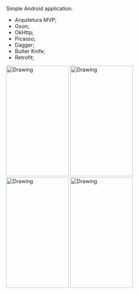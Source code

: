  Simple Android application.
 
 * Arquitetura MVP;
 * Gson;
 * OkHttp;
 * Picasso;
 * Dagger;
 * Butter Knife;
 * Retrofit;
 


<img src="https://wanderleissantos.files.wordpress.com/2016/03/screenshot_2016-03-01-08-34-32.png?w=270" alt="Drawing" style="width: 170px; height: 300px"/>
<img src="https://wanderleissantos.files.wordpress.com/2016/03/screenshot_2016-03-01-08-36-36.png?w=270" alt="Drawing" style="width: 170px;height: 300px"/>
<img src="https://wanderleissantos.files.wordpress.com/2016/03/screenshot_2016-03-01-08-36-29.png?w=270" alt="Drawing" style="width: 170px;height: 300px"/>
<img src="https://wanderleissantos.files.wordpress.com/2016/03/screenshot_2016-03-01-08-38-25.png?w=270" alt="Drawing" style="width: 170px;height: 300px"/>

